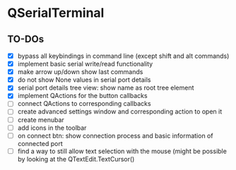 # QSerialTerminal
 
## TO-DOs
- [x] bypass all keybindings in command line (except shift and alt commands)
- [x] implement basic serial write/read functionality
- [x] make arrow up/down show last commands
- [x] do not show None values in serial port details
- [x] serial port details tree view: show name as root tree element
- [x] implement QActions for the button callbacks
- [ ] connect QActions to corresponding callbacks
- [ ] create advanced settings window and corresponding action to open it
- [ ] create menubar
- [ ] add icons in the toolbar 
- [ ] on connect btn: show connection process and basic information of
      connected port
- [ ] find a way to still allow text selection with the mouse
      (might be possible by looking at the QTextEdit.TextCursor()